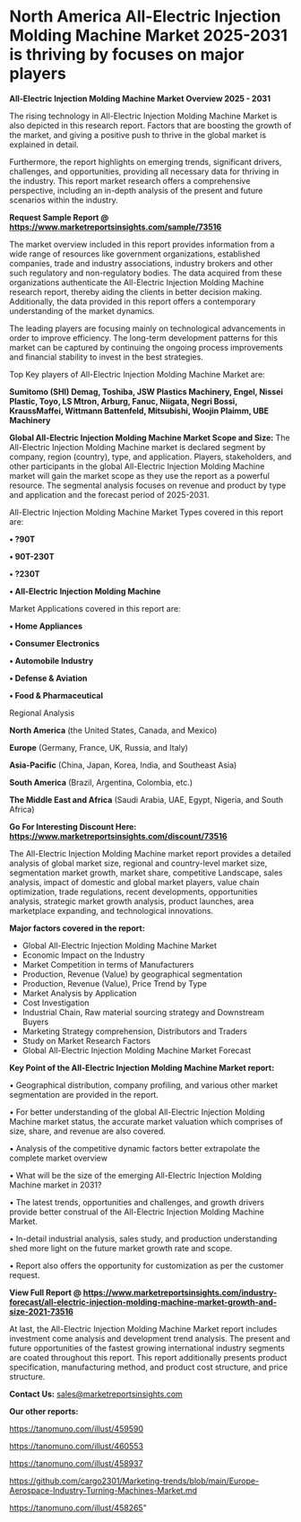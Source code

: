 # North America All-Electric Injection Molding Machine Market 2025-2031 is thriving by focuses on major players

<Strong> All-Electric Injection Molding Machine Market Overview 2025 - 2031</strong>

The rising technology in All-Electric Injection Molding Machine Market is also depicted in this research report. Factors that are boosting the growth of the market, and giving a positive push to thrive in the global market is explained in detail.

Furthermore, the report highlights on emerging trends, significant drivers, challenges, and opportunities, providing all necessary data for thriving in the industry. This report market research offers a comprehensive perspective, including an in-depth analysis of the present and future scenarios within the industry.

<strong>Request Sample Report @ <a href=https://www.marketreportsinsights.com/sample/73516>https://www.marketreportsinsights.com/sample/73516</a></strong>

The market overview included in this report provides information from a wide range of resources like government organizations, established companies, trade and industry associations, industry brokers and other such regulatory and non-regulatory bodies. The data acquired from these organizations authenticate the All-Electric Injection Molding Machine research report, thereby aiding the clients in better decision making. Additionally, the data provided in this report offers a contemporary understanding of the market dynamics.

The leading players are focusing mainly on technological advancements in order to improve efficiency. The long-term development patterns for this market can be captured by continuing the ongoing process improvements and financial stability to invest in the best strategies.

Top Key players of All-Electric Injection Molding Machine Market are:

<strong>Sumitomo (SHI) Demag, Toshiba, JSW Plastics Machinery, Engel, Nissei Plastic, Toyo, LS Mtron, Arburg, Fanuc, Niigata, Negri Bossi, KraussMaffei, Wittmann Battenfeld, Mitsubishi, Woojin Plaimm, UBE Machinery</strong>

<strong><b>Global All-Electric Injection Molding Machine Market Scope and Size:</b></strong>
The All-Electric Injection Molding Machine market is declared segment by company, region (country), type, and application. Players, stakeholders, and other participants in the global All-Electric Injection Molding Machine market will gain the market scope as they use the report as a powerful resource. The segmental analysis focuses on revenue and product by type and application and the forecast period of 2025-2031.

All-Electric Injection Molding Machine Market Types covered in this report are:

<strong>• ?90T

• 90T-230T

• ?230T

• All-Electric Injection Molding Machine</strong>

Market Applications covered in this report are:

<strong>• Home Appliances

• Consumer Electronics

• Automobile Industry

• Defense & Aviation

• Food & Pharmaceutical</strong> 

Regional Analysis

<strong>North America</strong> (the United States, Canada, and Mexico)

<strong>Europe</strong> (Germany, France, UK, Russia, and Italy)

<strong>Asia-Pacific</strong> (China, Japan, Korea, India, and Southeast Asia)

<strong>South America</strong> (Brazil, Argentina, Colombia, etc.)

<strong>The Middle East and Africa</strong> (Saudi Arabia, UAE, Egypt, Nigeria, and South Africa)

<strong>Go For Interesting Discount Here: <a href=https://www.marketreportsinsights.com/discount/73516>https://www.marketreportsinsights.com/discount/73516</a></strong>

The All-Electric Injection Molding Machine market report provides a detailed analysis of global market size, regional and country-level market size, segmentation market growth, market share, competitive Landscape, sales analysis, impact of domestic and global market players, value chain optimization, trade regulations, recent developments, opportunities analysis, strategic market growth analysis, product launches, area marketplace expanding, and technological innovations.

<strong><b>Major factors covered in the report:</b></strong>
<ul>
  <li>Global All-Electric Injection Molding Machine Market </li>
  <li>Economic Impact on the Industry</li>
  <li>Market Competition in terms of Manufacturers</li>
  <li>Production, Revenue (Value) by geographical segmentation</li>
  <li>Production, Revenue (Value), Price Trend by Type</li>
  <li>Market Analysis by Application</li>
  <li>Cost Investigation</li>
  <li>Industrial Chain, Raw material sourcing strategy and Downstream Buyers</li>
  <li>Marketing Strategy comprehension, Distributors and Traders</li>
  <li>Study on Market Research Factors</li>
  <li>Global All-Electric Injection Molding Machine Market Forecast</li>
</ul>

<strong><b>Key Point of the All-Electric Injection Molding Machine Market report:</b></strong>

• Geographical distribution, company profiling, and various other market segmentation are provided in the report.

• For better understanding of the global All-Electric Injection Molding Machine market status, the accurate market valuation which comprises of size, share, and revenue are also covered.

• Analysis of the competitive dynamic factors better extrapolate the complete market overview

• What will be the size of the emerging All-Electric Injection Molding Machine market in 2031?

• The latest trends, opportunities and challenges, and growth drivers provide better construal of the All-Electric Injection Molding Machine Market.

• In-detail industrial analysis, sales study, and production understanding shed more light on the future market growth rate and scope.

• Report also offers the opportunity for customization as per the customer request.

<strong><b>View Full Report @ <a href=https://www.marketreportsinsights.com/industry-forecast/all-electric-injection-molding-machine-market-growth-and-size-2021-73516>https://www.marketreportsinsights.com/industry-forecast/all-electric-injection-molding-machine-market-growth-and-size-2021-73516</a></b></strong>


At last, the All-Electric Injection Molding Machine Market report includes investment come analysis and development trend analysis. The present and future opportunities of the fastest growing international industry segments are coated throughout this report. This report additionally presents product specification, manufacturing method, and product cost structure, and price structure.

<strong>Contact Us:</strong>
sales@marketreportsinsights.com

<strong>Our other reports:</strong>

<a href=https://tanomuno.com/illust/459590>https://tanomuno.com/illust/459590</a>

<a href=https://tanomuno.com/illust/460553>https://tanomuno.com/illust/460553</a>

<a href=https://tanomuno.com/illust/458937>https://tanomuno.com/illust/458937</a>

<a href=https://github.com/cargo2301/Marketing-trends/blob/main/Europe-Aerospace-Industry-Turning-Machines-Market.md>https://github.com/cargo2301/Marketing-trends/blob/main/Europe-Aerospace-Industry-Turning-Machines-Market.md</a>

<a href=https://tanomuno.com/illust/458265>https://tanomuno.com/illust/458265</a>"
